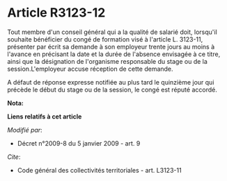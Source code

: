 # Article R3123-12

Tout membre d'un conseil général qui a la qualité de salarié doit, lorsqu'il souhaite bénéficier du congé de formation visé à
l'article L. 3123-11, présenter par écrit sa demande à son employeur trente jours au moins à l'avance en précisant la date et
la durée de l'absence envisagée à ce titre, ainsi que la désignation de l'organisme responsable du stage ou de la
session.L'employeur accuse réception de cette demande.

A défaut de réponse expresse notifiée au plus tard le quinzième jour qui précède le début du stage ou de la session, le congé
est réputé accordé.

**Nota:**



**Liens relatifs à cet article**

_Modifié par_:

  - Décret n°2009-8 du 5 janvier 2009 - art. 9

_Cite_:

  - Code général des collectivités territoriales - art. L3123-11

